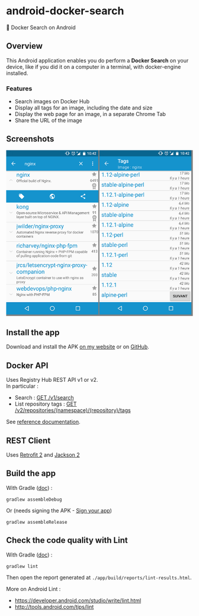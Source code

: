 # android-docker-search
:whale: Docker Search on Android

## Overview

This Android application enables you do perform a **Docker Search** on your device, like if you did it on a computer in a terminal, with docker-engine installed.

### Features

- Search images on Docker Hub
- Display all tags for an image, including the date and size
- Display the web page for an image, in a separate Chrome Tab
- Share the URL of the image

## Screenshots

![screenshot 1](/media/android-app-screenshot_1.png)

## Install the app

Download and install the APK [on my website](http://g.husta.free.fr/android/#docker-search) or on [GitHub](https://github.com/ghusta/android-docker-search/releases).

## Docker API

Uses Registry Hub REST API v1 or v2.  
In particular :
- Search : [GET /v1/search](https://docs.docker.com/v1.6/reference/api/registry_api/#search)
- List repository tags : [GET /v2/repositories/(namespace)/(repository)/tags](https://docs.docker.com/v1.6/reference/api/registry_api/#list-repository-tags)

See [reference documentation](https://docs.docker.com/v1.6/reference/api/registry_api/).

## REST Client

Uses [Retrofit 2](https://square.github.io/retrofit/) and [Jackson 2](https://github.com/FasterXML/jackson)

## Build the app

With Gradle ([doc](https://developer.android.com/studio/build/building-cmdline.html#DebugMode)) :

    gradlew assembleDebug

Or (needs signing the APK - [Sign your app](https://developer.android.com/studio/publish/app-signing.html))

    gradlew assembleRelease

## Check the code quality with Lint

With Gradle ([doc](https://developer.android.com/studio/write/lint.html#lint-task)) :

    gradlew lint

Then open the report generated at `./app/build/reports/lint-results.html`.

More on Android Lint :

- https://developer.android.com/studio/write/lint.html
- http://tools.android.com/tips/lint
